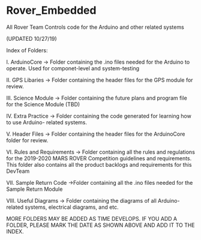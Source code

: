 # Rover_Embedded
All Rover Team Controls code for the Arduino and other related systems


(UPDATED 10/27/19)


Index of Folders:

I.  ArduinoCore 
  -> Folder containing the .ino files needed for the Arduino to operate. 
     Used for componet-level and system-testing

II. GPS Libaries
  -> Folder containing the header files for the GPS module for review.
  
III. Science Module
  -> Folder containing the future plans and program file for the Science Module (TBD)
  
IV. Extra Practice
  -> Folder containing the code generated for learning how to use Arduino-
     related systems.
     
V. Header Files
  -> Folder containing the header files for the ArduinoCore folder for review.
  
VI. Rules and Requirements
  -> Folder containing all the rules and regulations for the 2019-2020 
     MARS ROVER Competition guidelines and requirements. This folder also
     contains all the product backlogs and requirements for this DevTeam

VII. Sample Return Code
  ->Folder containing all the .ino files needed for the Sample Return Module
  
VIII. Useful Diagrams
  -> Folder containing the diagrams of all Arduino-related systems, 
     electrical diagrams, and etc. 
     
     
MORE FOLDERS MAY BE ADDED AS TIME DEVELOPS. IF YOU ADD A FOLDER, PLEASE MARK THE DATE AS SHOWN ABOVE
AND ADD IT TO THE INDEX. 



  
